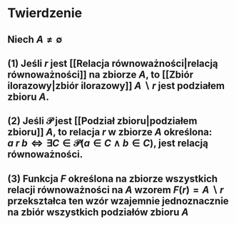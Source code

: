 # Twierdzenie
## Niech $A \neq \emptyset$
## (1) Jeśli $r$ jest [[Relacja równoważności|relacją równoważności]] na zbiorze $A$, to [[Zbiór ilorazowy|zbiór ilorazowy]] $A\backslash r$ jest podziałem zbioru $A$.
## (2) Jeśli $\mathcal{P}$ jest [[Podział zbioru|podziałem zbioru]] $A$, to relacja $r$ w zbiorze $A$ określona: $a \: r \: b \iff \exists C \in \mathcal{P} (a \in C \wedge b \in C)$, jest relacją równoważności.
## (3) Funkcja $F$ określona na zbiorze wszystkich relacji równoważności na $A$ wzorem $F(r)=A\backslash r$ przekształca ten wzór wzajemnie jednoznacznie na zbiór wszystkich podziałów zbioru $A$
